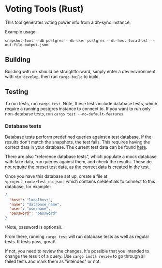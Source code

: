 # Voting Tools (Rust)

This tool generates voting power info from a db-sync instance.

Example usage:

```
snapshot-tool --db postgres --db-user postgres --db-host localhost --out-file output.json
```

## Building

Building with nix should be straightforward, simply enter a dev environment with `nix develop`, then run `cargo build` to build.

## Testing

To run tests, run `cargo test`. Note, these tests include database tests, which require a running postgres instance to connect to. If you want to run only non-database tests, run `cargo test --no-default-features`

### Database tests

Database tests perform predefined queries against a test database. If the results don't match the snapshots, the test fails. This requires having the correct data in your database. The current test data can be found [here](https://updates-cardano-testnet.s3.amazonaws.com/cardano-db-sync/index.html#13/).

There are also "reference database tests", which populate a mock database with fake data, run queries against them, and check the results. These do not require the preset test data, as the correct data is created in the test.

Once you have this database set up, create a file at `<project_root>/test_db.json`, which contains credentials to connect to this database, for example:

```json
{
  "host": "localhost",
  "name": "database_name",
  "user": "username",
  "password": "password"
}
```

(Note, password is optional).

From there, running `cargo test` will run database tests as well as regular tests. If tests pass, great!

If not, you need to review the changes. It's possible that you intended to change the result of a query. Use `cargo insta review` to go through all failed tests and mark them as "intended" or not.

